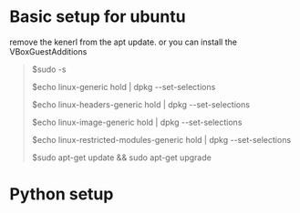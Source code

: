 Basic setup for ubuntu
=====

remove the kenerl from the apt update. or you can install the VBoxGuestAdditions

> $sudo -s
>
> $echo linux-generic hold | dpkg --set-selections
>
> $echo linux-headers-generic hold | dpkg --set-selections
>
> $echo linux-image-generic hold | dpkg --set-selections
>
> $echo linux-restricted-modules-generic hold | dpkg --set-selections
>
> $sudo apt-get update && sudo apt-get upgrade

Python setup
=====